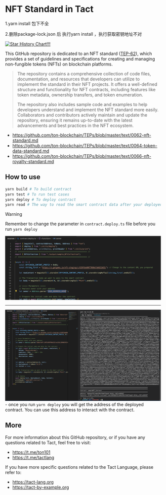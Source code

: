 # NFT Standard in Tact

1.yarn install 包下不全

2.删除package-lock.json 后 执行yarn install ，执行获取密钥地址不对



<a href="https://star-history.com/#Ton-Dynasty/tondynasty-contracts&Date">

  <picture>
    <source media="(prefers-color-scheme: dark)" srcset="https://api.star-history.com/svg?repos=howardpen9/nft-template-in-tact&type=Date&theme=dark" />
    <source media="(prefers-color-scheme: light)" srcset="https://api.star-history.com/svg?repos=howardpen9/nft-template-in-tact&type=Date" />
    <img alt="Star History Chart!!!" src="https://api.star-history.com/svg?repos=howardpen9/nft-template-in-tact&type=Date" />
  </picture>
</a>

This GitHub repository is dedicated to an NFT standard ([TEP-62](https://github.com/ton-blockchain/TEPs/blob/master/text/0062-nft-standard.md)), which provides a set of guidelines and specifications for creating and managing non-fungible tokens (NFTs) on blockchain platforms.

> The repository contains a comprehensive collection of code files, documentation, and resources that developers can utilize to implement the standard in their NFT projects. It offers a well-defined structure and functionality for NFT contracts, including features like token metadata, ownership transfers, and token enumeration.
>
> The repository also includes sample code and examples to help developers understand and implement the NFT standard more easily. Collaborators and contributors actively maintain and update the repository, ensuring it remains up-to-date with the latest advancements and best practices in the NFT ecosystem.

-   https://github.com/ton-blockchain/TEPs/blob/master/text/0062-nft-standard.md
-   https://github.com/ton-blockchain/TEPs/blob/master/text/0064-token-data-standard.md
-   https://github.com/ton-blockchain/TEPs/blob/master/text/0066-nft-royalty-standard.md

## How to use

```bash
yarn build # To build contract
yarn test # To run test cases
yarn deploy # To deploy contract
yarn read # The way to read the smart contract data after your deployed the code
```

> [!WARNING]
> Remember to change the parameter in `contract.deploy.ts` file before you run `yarn deploy`

![Alt text](./images/image.png)

---

![alt text](./images/image-1.png) - once you run `yarn deploy` you will get the address of the deployed contract. You can use this address to interact with the contract.

## More

For more information about this GitHub repository, or if you have any questions related to Tact, feel free to visit:

-   https://t.me/ton101
-   https://t.me/tactlang

If you have more specific questions related to the Tact Language, please refer to:

-   https://tact-lang.org
-   https://tact-by-example.org

